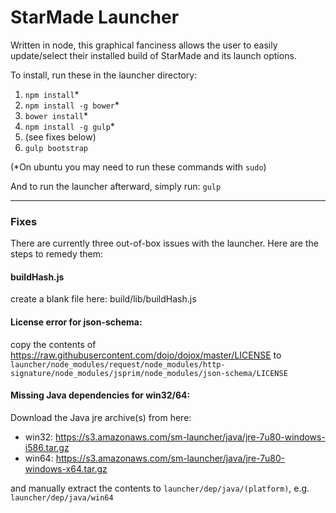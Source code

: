 # StarMade Launcher
Written in node, this graphical fanciness allows the user to easily update/select their installed build of StarMade and its launch options.

To install, run these in the launcher directory:
  1) `npm install`*
  2) `npm install -g bower`*
  3) `bower install`*
  4) `npm install -g gulp`*
  5) (see fixes below)
  6) `gulp bootstrap`

(*On ubuntu you may need to run these commands with `sudo`)


And to run the launcher afterward, simply run: `gulp`



------

### Fixes
There are currently three out-of-box issues with the launcher.  Here are the steps to remedy them:

#### buildHash.js
create a blank file here:  build/lib/buildHash.js

#### License error for json-schema:
copy the contents of https://raw.githubusercontent.com/dojo/dojox/master/LICENSE to `launcher/node_modules/request/node_modules/http-signature/node_modules/jsprim/node_modules/json-schema/LICENSE`

#### Missing Java dependencies for win32/64:
Download the Java jre archive(s) from here:
  * win32: https://s3.amazonaws.com/sm-launcher/java/jre-7u80-windows-i586.tar.gz
  * win64: https://s3.amazonaws.com/sm-launcher/java/jre-7u80-windows-x64.tar.gz

and manually extract the contents to `launcher/dep/java/(platform)`, e.g. `launcher/dep/java/win64`
